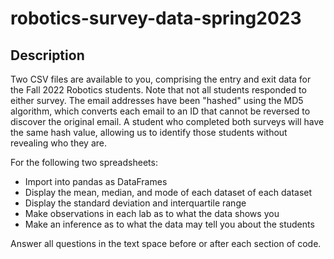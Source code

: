 # robotics-survey-data-spring2023

## Description

Two CSV files are available to you, comprising the entry and exit data for the Fall 2022 Robotics students. Note that not all students responded to either survey. The email addresses have been "hashed" using the MD5 algorithm, which converts each email to an ID that cannot be reversed to discover the original email. A student who completed both surveys will have the same hash value, allowing us to identify those students without revealing who they are.

For the following two spreadsheets:
- Import into pandas as DataFrames
- Display the mean, median, and mode of each dataset of each dataset
- Display the standard deviation and interquartile range
- Make observations in each lab as to what the data shows you
- Make an inference as to what the data may tell you about the students

Answer all questions in the text space before or after each section of code. 
